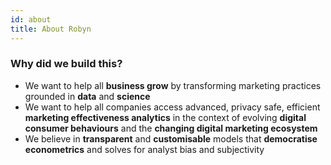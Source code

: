 ```yaml
---
id: about
title: About Robyn
---
```


### Why did we build this?

- We want to help all **business grow** by transforming marketing practices
  grounded in **data** and **science**
- We want to help all companies access advanced, privacy safe, efficient
  **marketing effectiveness analytics** in the context of evolving **digital
  consumer behaviours** and the **changing digital marketing ecosystem**
- We believe in **transparent** and **customisable** models that **democratise
  econometrics** and solves for analyst bias and subjectivity

